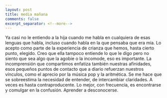 ```yaml
--- 
layout: post 
title: media mañana 
comments: false 
excerpt_separator: <!--more--> 
--- 
```


Ya casi no le entiendo a la hija cuando me habla en cualquiera de esas lenguas que habla, incluso cuando habla en la que pensaba que era mía. Lo acepto como parte de la experiencia de crianza que hemos, hasta cierto punto, elegido. Creo que ella tampoco entiende lo que le digo pero no siento que sea algo que la agobie o la incomode, eso es importante. La incomprensión que compartimos enfatiza también nuestras afinidades, esos pequeños puntos de contacto que a diario refuerzan nuestros vínculos, como el aprecio por la música pop y la aritmética. Se me hace que se sobreestima la necesidad de entender, de intercambiar claridades. A veces es hasta contraproducente. Lo mejor, con frecuencia, es encontrarse y comulgar en la confusión. Aprender a desconocerse. 
